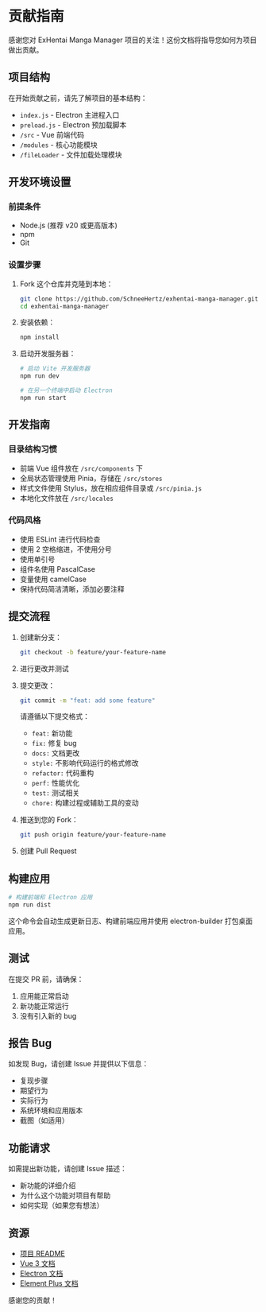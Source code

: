 # 贡献指南

感谢您对 ExHentai Manga Manager 项目的关注！这份文档将指导您如何为项目做出贡献。

## 项目结构

在开始贡献之前，请先了解项目的基本结构：
- `index.js` - Electron 主进程入口
- `preload.js` - Electron 预加载脚本
- `/src` - Vue 前端代码
- `/modules` - 核心功能模块
- `/fileLoader` - 文件加载处理模块

## 开发环境设置

### 前提条件
- Node.js (推荐 v20 或更高版本)
- npm
- Git

### 设置步骤
1. Fork 这个仓库并克隆到本地：
   ```bash
   git clone https://github.com/SchneeHertz/exhentai-manga-manager.git
   cd exhentai-manga-manager
   ```

2. 安装依赖：
   ```bash
   npm install
   ```

3. 启动开发服务器：
   ```bash
   # 启动 Vite 开发服务器
   npm run dev

   # 在另一个终端中启动 Electron
   npm run start
   ```

## 开发指南

### 目录结构习惯
- 前端 Vue 组件放在 `/src/components` 下
- 全局状态管理使用 Pinia，存储在 `/src/stores`
- 样式文件使用 Stylus，放在相应组件目录或 `/src/pinia.js`
- 本地化文件放在 `/src/locales`

### 代码风格
- 使用 ESLint 进行代码检查
- 使用 2 空格缩进，不使用分号
- 使用单引号
- 组件名使用 PascalCase
- 变量使用 camelCase
- 保持代码简洁清晰，添加必要注释

## 提交流程

1. 创建新分支：
   ```bash
   git checkout -b feature/your-feature-name
   ```

2. 进行更改并测试

3. 提交更改：
   ```bash
   git commit -m "feat: add some feature"
   ```
   请遵循以下提交格式：
   - `feat:` 新功能
   - `fix:` 修复 bug
   - `docs:` 文档更改
   - `style:` 不影响代码运行的格式修改
   - `refactor:` 代码重构
   - `perf:` 性能优化
   - `test:` 测试相关
   - `chore:` 构建过程或辅助工具的变动

4. 推送到您的 Fork：
   ```bash
   git push origin feature/your-feature-name
   ```

5. 创建 Pull Request

## 构建应用

```bash
# 构建前端和 Electron 应用
npm run dist
```

这个命令会自动生成更新日志、构建前端应用并使用 electron-builder 打包桌面应用。

## 测试

在提交 PR 前，请确保：
1. 应用能正常启动
2. 新功能正常运行
3. 没有引入新的 bug

## 报告 Bug

如发现 Bug，请创建 Issue 并提供以下信息：
- 复现步骤
- 期望行为
- 实际行为
- 系统环境和应用版本
- 截图（如适用）

## 功能请求

如需提出新功能，请创建 Issue 描述：
- 新功能的详细介绍
- 为什么这个功能对项目有帮助
- 如何实现（如果您有想法）

## 资源

- [项目 README](https://github.com/SchneeHertz/exhentai-manga-manager#readme)
- [Vue 3 文档](https://vuejs.org/)
- [Electron 文档](https://www.electronjs.org/docs)
- [Element Plus 文档](https://element-plus.org/)

感谢您的贡献！